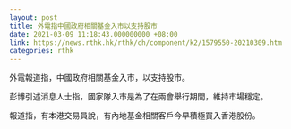 ```yaml
---
layout: post
title: 外電指中國政府相關基金入市以支持股市
date: 2021-03-09 11:18:43.000000000 +08:00
link: https://news.rthk.hk/rthk/ch/component/k2/1579550-20210309.htm
categories: rthk
---
```


外電報道指，中國政府相關基金入市，以支持股市。

彭博引述消息人士指，國家隊入市是為了在兩會舉行期間，維持市場穩定。

報道指，有本港交易員說，有內地基金相關客戶今早積極買入香港股份。
